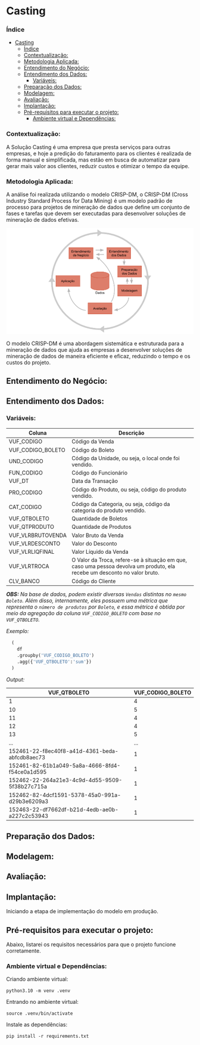 # Casting
### Índice

- [Casting](#casting)
    - [Índice](#índice)
    - [Contextualização:](#contextualização)
    - [Metodologia Aplicada:](#metodologia-aplicada)
  - [Entendimento do Negócio:](#entendimento-do-negócio)
  - [Entendimento dos Dados:](#entendimento-dos-dados)
    - [Variáveis:](#variáveis)
  - [Preparação dos Dados:](#preparação-dos-dados)
  - [Modelagem:](#modelagem)
  - [Avaliação:](#avaliação)
  - [Implantação:](#implantação)
  - [Pré-requisitos para executar o projeto:](#pré-requisitos-para-executar-o-projeto)
    - [Ambiente virtual e Dependências:](#ambiente-virtual-e-dependências)


### Contextualização:
A Solução Casting é uma empresa que presta serviços para outras empresas, e hoje a predição do faturamento para os clientes é realizada de forma manual e simplificada, mas estão em busca de automatizar para gerar mais valor aos clientes, reduzir custos e otimizar o tempo da equipe.

### Metodologia Aplicada:
A análise foi realizada utilizando o modelo CRISP-DM, o CRISP-DM (Cross Industry Standard Process for Data Mining) é um modelo padrão de processo para projetos de mineração de dados que define um conjunto de fases e tarefas que devem ser executadas para desenvolver soluções de mineração de dados efetivas.

![CRISP-DM](/img/CRISP-DM.png)

O modelo CRISP-DM é uma abordagem sistemática e estruturada para a mineração de dados que ajuda as empresas a desenvolver soluções de mineração de dados de maneira eficiente e eficaz, reduzindo o tempo e os custos do projeto.

## Entendimento do Negócio:


## Entendimento dos Dados:
### Variáveis:
| Coluna           | Descrição                                             |
| ---------------- | ----------------------------------------------------- |
| VUF_CODIGO | Código da Venda |
| VUF_CODIGO_BOLETO | Código do Boleto |
| UND_CODIGO | Código da Unidade, ou seja, o local onde foi vendido. |
| FUN_CODIGO | Código do Funcionário |
| VUF_DT | Data da Transação |
| PRO_CODIGO | Código do Produto, ou seja, código do produto vendido. |
| CAT_CODIGO | Código da Categoria, ou seja, código da categoria do produto vendido. |
| VUF_QTBOLETO | Quantidade de Boletos |
| VUF_QTPRODUTO | Quantidade de Produtos |
| VUF_VLRBRUTOVENDA | Valor Bruto da Venda |
| VUF_VLRDESCONTO | Valor do Desconto |
| VUF_VLRLIQFINAL | Valor Líquido da Venda |
| VUF_VLRTROCA | O Valor da Troca, refere-se à situação em que, caso uma pessoa devolva um produto, ela recebe um desconto no valor bruto. |
| CLV_BANCO | Código do Cliente |

***OBS:*** *Na base de dados, podem existir diversas `Vendas` distintas no `mesmo Boleto`. Além disso, internamente, eles possuem uma métrica que representa o `número de produtos` por `Boleto`, e essa métrica é obtida por meio da agregação da coluna `VUF_CODIGO_BOLETO` com base no `VUF_QTBOLETO`.*

*Exemplo:*

```python
  (
    df
    .groupby('VUF_CODIGO_BOLETO')
    .agg({'VUF_QTBOLETO':'sum'})
  )
```

*Output:*

| VUF_QTBOLETO                                       | VUF_CODIGO_BOLETO |
|---------------------------------------------------|-------------------|
| 1                                                 | 4                 |
| 10                                                | 5                 |
| 11                                                | 4                 |
| 12                                                | 4                 |
| 13                                                | 5                 |
| ...                                               | ...               |
| 152461-22-f8ec40f8-a41d-4361-beda-abfcdb8aec73    | 1                 |
| 152461-82-61b1a049-5a8a-4666-8fd4-f54ce0a1d595    | 1                 |
| 152462-22-264a21e3-4c9d-4d55-9509-5f38b27c715a    | 1                 |
| 152462-82-4dcf1591-5378-45a0-991a-d29b3e6209a3    | 1                 |
| 152463-22-df7662df-b21d-4edb-ae0b-a227c2c53943    | 1                 |



## Preparação dos Dados:


## Modelagem:


## Avaliação:


## Implantação:
Iniciando a etapa de implementação do modelo em produção.

## Pré-requisitos para executar o projeto:
Abaixo, listarei os requisitos necessários para que o projeto funcione corretamente.

### Ambiente virtual e Dependências:
Criando ambiente virtual:
```
python3.10 -m venv .venv
```

Entrando no ambiente virtual:
```
source .venv/bin/activate
```

Instale as dependências:
```
pip install -r requirements.txt
```
